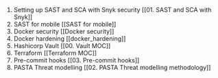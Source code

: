1. Setting up SAST and SCA with Snyk security [[01. SAST and SCA with Snyk]]
2. SAST for mobile [[SAST for mobile]]
3. Docker security [[Docker security]]
4. Docker hardening [[docker_hardening]]
5. Hashicorp Vault [[00. Vault MOC]] 
6. Terraform [[Terraform MOC]]
7. Pre-commit hooks [[03. Pre-commit hooks]]
8. PASTA Threat modelling [[02. PASTA Threat modelling methodology]]